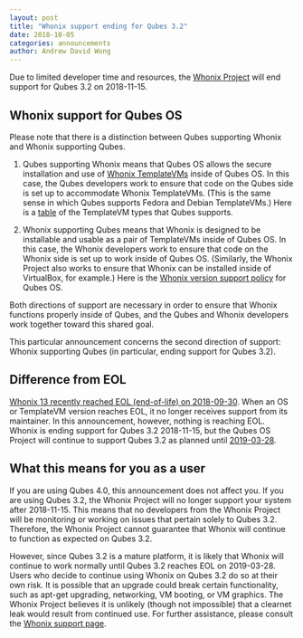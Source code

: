 ```yaml
---
layout: post
title: "Whonix support ending for Qubes 3.2"
date: 2018-10-05
categories: announcements
author: Andrew David Wong
---
```


Due to limited developer time and resources, the [Whonix Project] will
end support for Qubes 3.2 on 2018-11-15.


Whonix support for Qubes OS
---------------------------

Please note that there is a distinction between Qubes supporting Whonix
and Whonix supporting Qubes.

1. Qubes supporting Whonix means that Qubes OS allows the secure
   installation and use of [Whonix TemplateVMs] inside of Qubes OS. In
   this case, the Qubes developers work to ensure that code on the Qubes
   side is set up to accommodate Whonix TemplateVMs. (This is the same
   sense in which Qubes supports Fedora and Debian TemplateVMs.) Here is
   a [table][templatevm-support] of the TemplateVM types that Qubes
   supports.

2. Whonix supporting Qubes means that Whonix is designed to be
   installable and usable as a pair of TemplateVMs inside of Qubes OS.
   In this case, the Whonix developers work to ensure that code on the
   Whonix side is set up to work inside of Qubes OS. (Similarly, the
   Whonix Project also works to ensure that Whonix can be installed
   inside of VirtualBox, for example.) Here is the [Whonix version
   support policy] for Qubes OS.

Both directions of support are necessary in order to ensure that Whonix
functions properly inside of Qubes, and the Qubes and Whonix developers
work together toward this shared goal.

This particular announcement concerns the second direction of support:
Whonix supporting Qubes (in particular, ending support for Qubes 3.2).


Difference from EOL
-------------------

[Whonix 13 recently reached EOL (end-of-life) on
2018-09-30][whonix-13-eol]. When an OS or TemplateVM version reaches
EOL, it no longer receives support from its maintainer. In this
announcement, however, nothing is reaching EOL. Whonix is ending support
for Qubes 3.2 2018-11-15, but the Qubes OS Project will continue to
support Qubes 3.2 as planned until [2019-03-28][qubes-3.2-eol].


What this means for you as a user
---------------------------------

If you are using Qubes 4.0, this announcement does not affect you. If
you are using Qubes 3.2, the Whonix Project will no longer support your
system after 2018-11-15. This means that no developers from the Whonix
Project will be monitoring or working on issues that pertain solely to
Qubes 3.2. Therefore, the Whonix Project cannot guarantee that Whonix
will continue to function as expected on Qubes 3.2.

However, since Qubes 3.2 is a mature platform, it is likely that Whonix
will continue to work normally until Qubes 3.2 reaches EOL on
2019-03-28. Users who decide to continue using Whonix on Qubes 3.2 do so
at their own risk. It is possible that an upgrade could break certain
functionality, such as apt-get upgrading, networking, VM booting, or VM
graphics. The Whonix Project believes it is unlikely (though not
impossible) that a clearnet leak would result from continued use. For
further assistance, please consult the [Whonix support page].


[Whonix Project]: https://www.whonix.org/
[Whonix TemplateVMs]: https://www.qubes-os.org/doc/whonix/
[templatevm-support]: https://www.qubes-os.org/doc/supported-versions/#templatevms
[whonix-13-eol]: https://www.qubes-os.org/news/2018/08/24/whonix-13-approaching-eol/
[Whonix version support policy]: https://www.qubes-os.org/doc/supported-versions/#whonix
[qubes-3.2-eol]: https://www.qubes-os.org/news/2018/03/28/qubes-40/#the-past-and-the-future
[Whonix support page]: https://www.whonix.org/wiki/Support


